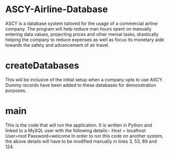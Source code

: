 # ASCY-Airline-Database
ASCY is a database system tailored for the usage of a commercial airline company. The program will help reduce man hours spent on manually entering data values, projecting prices and other menial tasks, drastically helping the company to reduce expenses as well as focus its monetary aide towards the safety and advancement of air travel.

# createDatabases
This will be inclusive of the initial setup when a company opts to use ASCY.
Dummy records have been added to these databases for demonstration purposes.

# main
This is the code that will run the application. It is written in Python and linked to a MySQL user with the
following details:-
Host = localhost
User=root
Password=welcome
In order to run this code on another system, the above details will have to be modified manually in lines 3, 53,
89 and 124.

